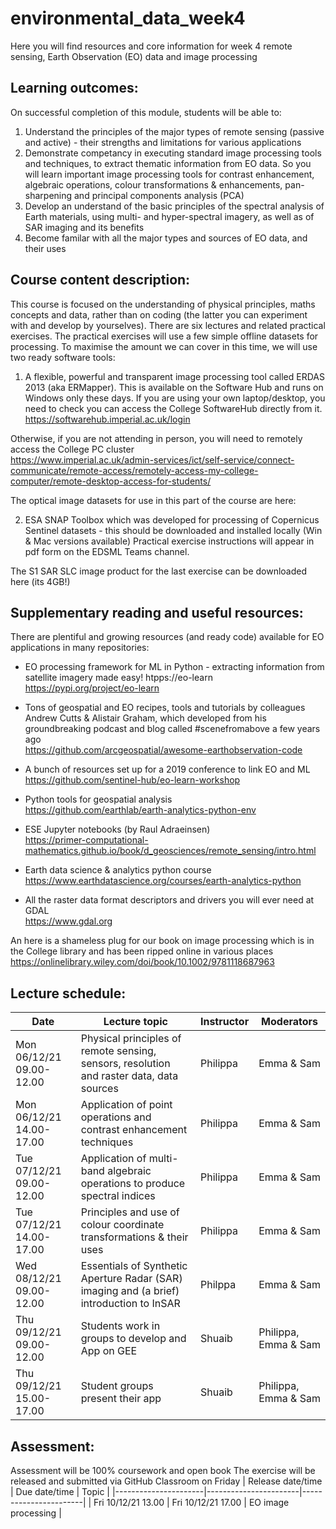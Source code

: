 # environmental_data_week4
Here you will find resources and core information for week 4 remote sensing, Earth Observation (EO) data and image processing

## Learning outcomes:

On successful completion of this module, students will be able to:
1. Understand the principles of the major types of remote sensing (passive and active) - their strengths and limitations for various applications
2. Demonstrate competancy in executing standard image processing tools and techniques, to extract thematic information from EO data. So you will learn important image processing tools for contrast enhancement, algebraic operations, colour transformations & enhancements, pan-sharpening and principal components analysis (PCA)
3. Develop an understand of the basic principles of the spectral analysis of Earth materials, using multi- and hyper-spectral imagery, as well as of SAR imaging and its benefits
4. Become familar with all the major types and sources of EO data, and their uses

## Course content description:
This course is focused on the understanding of physical principles, maths concepts and data, rather than on coding (the latter you can experiment with and develop by yourselves). There are six lectures and related practical exercises. The practical exercises will use a few simple offline datasets for processing. To maximise the amount we can cover in this time, we will use two ready software tools: 
1. A flexible, powerful and transparent image processing tool called ERDAS 2013 (aka ERMapper). This is available on the Software Hub and runs on Windows only these days. If you are using your own laptop/desktop, you need to check you can access the College SoftwareHub directly from it.           
https://softwarehub.imperial.ac.uk/login                                             

Otherwise, if you are not attending in person, you will need to remotely access the College PC cluster             
https://www.imperial.ac.uk/admin-services/ict/self-service/connect-communicate/remote-access/remotely-access-my-college-computer/remote-desktop-access-for-students/

The optical image datasets for use in this part of the course are here:      

2. ESA SNAP Toolbox which was developed for processing of Copernicus Sentinel datasets - this should be downloaded and installed locally (Win & Mac versions available) 
Practical exercise instructions will appear in pdf form on the EDSML Teams channel.

The S1 SAR SLC image product for the last exercise can be downloaded here (its 4GB!) 


## Supplementary reading and useful resources:

There are plentiful and growing resources (and ready code) available for EO applications in many repositories:
* EO processing framework for ML in Python - extracting information from satellite imagery made easy!
htpps://eo-learn https://pypi.org/project/eo-learn 

* Tons of geospatial and EO recipes, tools and tutorials by colleagues Andrew Cutts & Alistair Graham, which developed from his groundbreaking podcast and blog called #scenefromabove a few years ago                
https://github.com/arcgeospatial/awesome-earthobservation-code 

* A bunch of resources set up for a 2019 conference to link EO and ML                       
https://github.com/sentinel-hub/eo-learn-workshop 

* Python tools for geospatial analysis              
https://github.com/earthlab/earth-analytics-python-env

* ESE Jupyter notebooks (by Raul Adraeinsen)                  
https://primer-computational-mathematics.github.io/book/d_geosciences/remote_sensing/intro.html

* Earth data science & analytics python course                   
https://www.earthdatascience.org/courses/earth-analytics-python

* All the raster data format descriptors and drivers you will ever need at GDAL                 
https://www.gdal.org 

An here is a shameless plug for our book on image processing which is in the College library and has been ripped online in various places
https://onlinelibrary.wiley.com/doi/book/10.1002/9781118687963

## Lecture schedule:
| Date                      | Lecture topic    | Instructor   | Moderators    |
|---------------------------|------------------|--------------|---------------|
| Mon 06/12/21 09.00-12.00  | Physical principles of remote sensing, sensors, resolution and raster data, data sources    | Philippa      | Emma & Sam    |
| Mon 06/12/21 14.00-17.00  | Application of point operations and contrast enhancement techniques    | Philippa      | Emma & Sam    |
| Tue 07/12/21 09.00-12.00  | Application of multi-band algebraic operations to produce spectral indices    | Philippa      | Emma & Sam    |
| Tue 07/12/21 14.00-17.00  | Principles and use of colour coordinate transformations & their uses    | Philippa      | Emma & Sam    |
| Wed 08/12/21 09.00-12.00  | Essentials of Synthetic Aperture Radar (SAR) imaging and (a brief) introduction to InSAR    | Philppa      | Emma & Sam    |
| Thu 09/12/21 09.00-12.00  | Students work in groups to develop and App on GEE    | Shuaib      | Philippa, Emma & Sam    |
| Thu 09/12/21 15.00-17.00  | Student groups present their app    | Shuaib      | Philippa, Emma & Sam    |

## Assessment:

Assessment will be 100% coursework and open book
The exercise will be released and submitted via GitHub Classroom on Friday 
| Release date/time    | Due date/time         | Topic                 |
|----------------------|-----------------------|-----------------------|
| Fri 10/12/21 13.00   | Fri 10/12/21  17.00   | EO image processing   |

